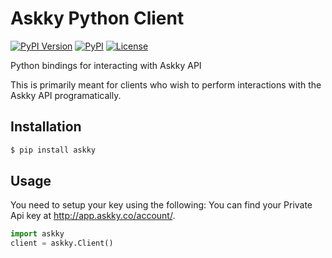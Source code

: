 # Askky Python Client

[![PyPI Version](https://img.shields.io/pypi/v/askky.svg)](https://pypi.org/project/askky/) [![PyPI](https://img.shields.io/pypi/pyversions/askky.svg)]() [![License](https://img.shields.io/:license-mit-blue.svg)](https://opensource.org/licenses/MIT)

Python bindings for interacting with Askky API

This is primarily meant for clients who wish to perform interactions with the Askky API programatically.

## Installation

```sh
$ pip install askky
```

## Usage

You need to setup your key using the following:
You can find your Private Api key at <http://app.askky.co/account/>.

```py
import askky
client = askky.Client()
```

